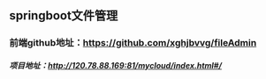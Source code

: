 ## springboot文件管理
### 前端github地址：https://github.com/xghjbvvg/fileAdmin
##### 项目地址：http://120.78.88.169:81/mycloud/index.html#/
